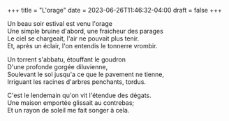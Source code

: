 +++
title = "L'orage"
date = 2023-06-26T11:46:32-04:00
draft = false
+++


Un beau soir estival est venu l'orage  
Une simple bruine d'abord, une fraicheur des parages  
Le ciel se chargeait, l'air ne pouvait plus tenir.  
Et, après un éclair, l'on entendis le tonnerre vrombir.

Un torrent s'abbatu, étouffant le goudron  
D'une profonde gorgée diluvienne,  
Soulevant le sol jusqu'a ce que le pavement ne tienne,  
Irriguant les racines d'arbres penchants, tordus.  

C'est le lendemain qu'on vit l'étendue des dégats.  
Une maison emportée glissait au contrebas;  
Et un rayon de soleil me fait songer à cela. 


